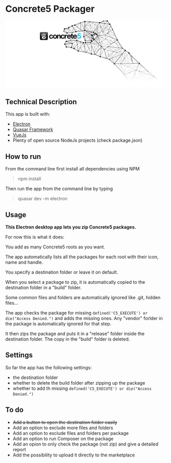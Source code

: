 # Concrete5 Packager
![Concrete5 Packager](/src/assets/concrete5-packager-logo-full.svg "Concrete5 Packager")
## Technical Description
This app is built with:

- [Electron](https://electronjs.org/ "Electron.org")
- [Quasar Framework](https://quasar-framework.org/ "Quasar Framework")
- [VueJs](https://vuejs.org/ "VueJs")
- Plenty of open source NodeJs projects (check package.json)

## How to run
From the command line first install all dependencies using NPM
> npm install

Then run the app from the command line by typing
> quasar dev -m electron

## Usage

**This Electron desktop app lets you zip Concrete5 packages.**

For now this is what it does:

You add as many Concrete5 roots as you want.

The app automatically lists all the packages for each root with their icon, name and handle.

You specify a destination folder or leave it on default.

When you select a package to zip, it is automatically copied to the destination folder in a "build" folder.

Some common files and folders are automatically ignored like .git, hidden files...

The app checks the package for missing `defined('C5_EXECUTE') or die("Access Denied.")` and adds the missing ones. Any "vendor" forlder in the package is automatically ignored for that step.

It then zips the package and puts it in a "release" folder inside the destination folder. The copy in the "build" folder is deleted.

## Settings
So far the app has the following settings:

- the destination folder
- whether to delete the build folder after zipping up the package
- whether to add th missing `defined('C5_EXECUTE') or die("Access Denied.")`


## To do
- ~~Add a button to open the destination folder easily~~
- Add an option to exclude more files and folders
- Add an option to exclude files and folders per package
- Add an option to run Composer on the package
- Add an opion to only check the package (not zip) and give a detailed report
- Add the possibility to upload it directly to the marketplace
